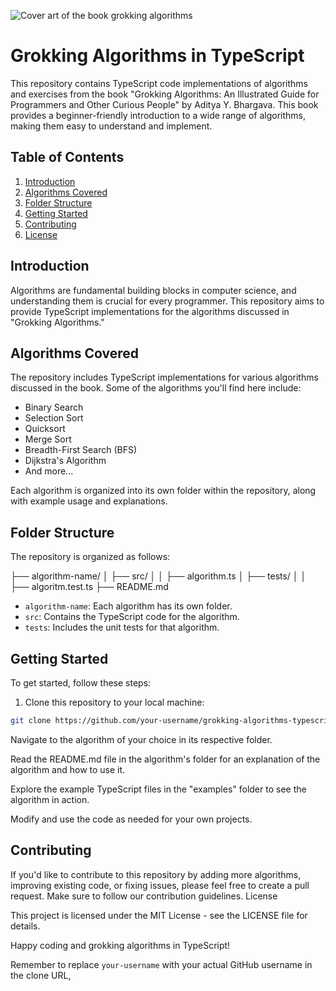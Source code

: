 ![Cover art of the book grokking algorithms](https://m.media-amazon.com/images/I/81HwgKQ39lS._AC_UF1000,1000_QL80_.jpg)
# Grokking Algorithms in TypeScript

This repository contains TypeScript code implementations of algorithms and exercises from the book "Grokking Algorithms: An Illustrated Guide for Programmers and Other Curious People" by Aditya Y. Bhargava. This book provides a beginner-friendly introduction to a wide range of algorithms, making them easy to understand and implement.

## Table of Contents

1. [Introduction](#introduction)
2. [Algorithms Covered](#algorithms-covered)
3. [Folder Structure](#folder-structure)
4. [Getting Started](#getting-started)
5. [Contributing](#contributing)
6. [License](#license)

## Introduction

Algorithms are fundamental building blocks in computer science, and understanding them is crucial for every programmer. This repository aims to provide TypeScript implementations for the algorithms discussed in "Grokking Algorithms."

## Algorithms Covered

The repository includes TypeScript implementations for various algorithms discussed in the book. Some of the algorithms you'll find here include:

- Binary Search
- Selection Sort
- Quicksort
- Merge Sort
- Breadth-First Search (BFS)
- Dijkstra's Algorithm
- And more...

Each algorithm is organized into its own folder within the repository, along with example usage and explanations.

## Folder Structure

The repository is organized as follows:

├── algorithm-name/
│ ├── src/
│ │ ├── algorithm.ts
│ ├── tests/
│ │ ├── algoritm.test.ts
├── README.md

- `algorithm-name`: Each algorithm has its own folder.
- `src`: Contains the TypeScript code for the algorithm.
- `tests`: Includes the unit tests for that algorithm.

## Getting Started

To get started, follow these steps:

1. Clone this repository to your local machine:

```bash
git clone https://github.com/your-username/grokking-algorithms-typescript.git
```

Navigate to the algorithm of your choice in its respective folder.

Read the README.md file in the algorithm's folder for an explanation of the algorithm and how to use it.

Explore the example TypeScript files in the "examples" folder to see the algorithm in action.

Modify and use the code as needed for your own projects.

## Contributing

If you'd like to contribute to this repository by adding more algorithms, improving existing code, or fixing issues, please feel free to create a pull request. Make sure to follow our contribution guidelines.
License

This project is licensed under the MIT License - see the LICENSE file for details.

Happy coding and grokking algorithms in TypeScript!

Remember to replace `your-username` with your actual GitHub username in the clone URL,
